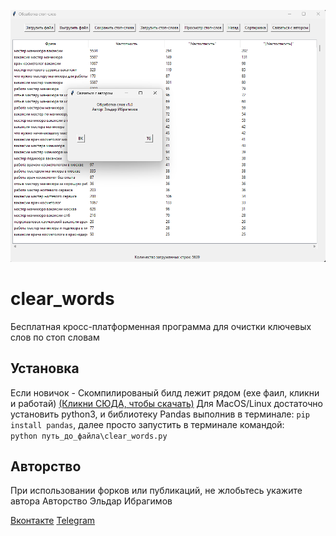 ![Image alt](https://github.com/xiaomishka/clear_words/blob/main/Screenshot_2.png)

#  clear_words
Бесплатная кросс-платформенная программа для очистки ключевых слов по стоп словам

## Установка
Если новичок - Скомпилированый билд лежит рядом (exe фаил, кликни и работай)  [(Кликни СЮДА, чтобы скачать)](https://turbo-top.biz/soft/clear_words.exe)
Для MacOS/Linux достаточно установить python3, и библиотеку Pandas выполнив в терминале: ```pip install pandas```, далее просто запустить в терминале командой:  
 ```python путь_до_файла\clear_words.py```

## Авторство
При использовании форков или публикаций, не жлобьтесь укажите автора
Авторство Эльдар Ибрагимов

[Вконтакте](https://vk.com/mr.crutch)
[Telegram](https://t.me/God_SMM)
